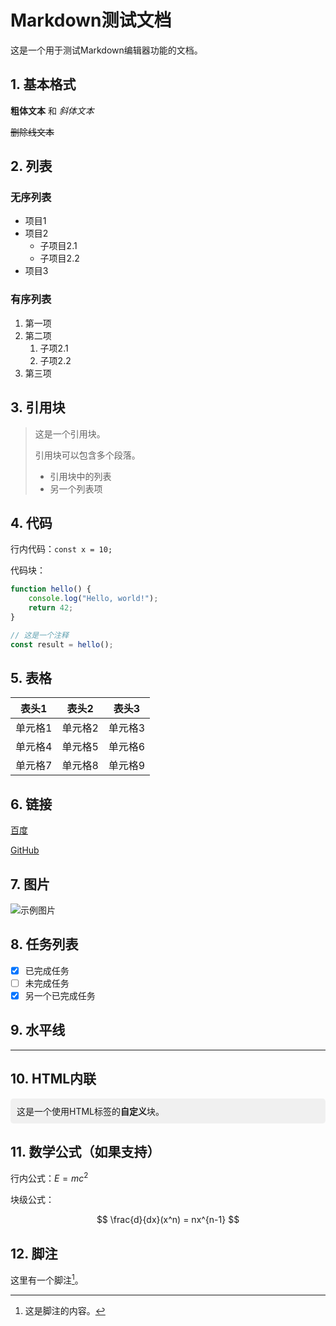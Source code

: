 # Markdown测试文档

这是一个用于测试Markdown编辑器功能的文档。

## 1. 基本格式

**粗体文本** 和 *斜体文本*

~~删除线文本~~

## 2. 列表

### 无序列表

- 项目1
- 项目2
  - 子项目2.1
  - 子项目2.2
- 项目3

### 有序列表

1. 第一项
2. 第二项
   1. 子项2.1
   2. 子项2.2
3. 第三项

## 3. 引用块

> 这是一个引用块。
> 
> 引用块可以包含多个段落。
>
> - 引用块中的列表
> - 另一个列表项

## 4. 代码

行内代码：`const x = 10;`

代码块：

```javascript
function hello() {
    console.log("Hello, world!");
    return 42;
}

// 这是一个注释
const result = hello();
```

## 5. 表格

| 表头1 | 表头2 | 表头3 |
|-------|-------|-------|
| 单元格1 | 单元格2 | 单元格3 |
| 单元格4 | 单元格5 | 单元格6 |
| 单元格7 | 单元格8 | 单元格9 |

## 6. 链接

[百度](https://www.baidu.com)

[GitHub](https://github.com)

## 7. 图片

![示例图片](https://via.placeholder.com/300x200)

## 8. 任务列表

- [x] 已完成任务
- [ ] 未完成任务
- [x] 另一个已完成任务

## 9. 水平线

---

## 10. HTML内联

<div style="padding: 10px; background-color: #f0f0f0; border-radius: 5px;">
  这是一个使用HTML标签的<strong>自定义</strong>块。
</div>

## 11. 数学公式（如果支持）

行内公式：$E = mc^2$

块级公式：

$$
\frac{d}{dx}(x^n) = nx^{n-1}
$$

## 12. 脚注

这里有一个脚注[^1]。

[^1]: 这是脚注的内容。 